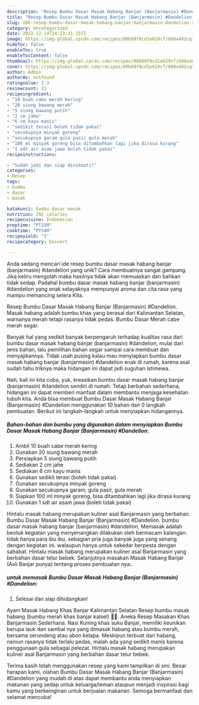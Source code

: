 ```yaml
---
description: "Resep Bumbu Dasar Masak Habang Banjar (Banjarmasin) #Dandelion yang Lezat Sekali"
title: "Resep Bumbu Dasar Masak Habang Banjar (Banjarmasin) #Dandelion yang Lezat Sekali"
slug: 186-resep-bumbu-dasar-masak-habang-banjar-banjarmasin-dandelion-yang-lezat-sekali
category: Uncategorized
date: 2022-12-14T14:23:31.157Z
image: https://img-global.cpcdn.com/recipes/08b89f8cd1e629cf/680x482cq70/bumbu-dasar-masak-habang-banjar-banjarmasin-dandelion-foto-resep-utama.jpg
hideToc: false
enableToc: true
enableTocContent: false
thumbnail: https://img-global.cpcdn.com/recipes/08b89f8cd1e629cf/680x482cq70/bumbu-dasar-masak-habang-banjar-banjarmasin-dandelion-foto-resep-utama.jpg
cover: https://img-global.cpcdn.com/recipes/08b89f8cd1e629cf/680x482cq70/bumbu-dasar-masak-habang-banjar-banjarmasin-dandelion-foto-resep-utama.jpg
author: Admin
authorAv: notfound
ratingvalue: 3.3
reviewcount: 15
recipeingredient:
- "10 buah cabe merah kering"
- "20 siung bawang merah"
- "5 siung bawang putih"
- "2 cm jahe"
- "6 cm kayu manis"
- "sedikit terasi boleh tidak pakai"
- "secukupnya minyak goreng"
- "secukupnya garam gula pasir gula merah"
- "100 ml minyak goreng bisa ditambahkan lagi jika dirasa kurang"
- "1 sdt air asam jawa boleh tidak pakai"
recipeinstructions:

- "Sudah jadi dan siap dinikmati!"
categories:
- Resep
tags:
- bumbu
- dasar
- masak

katakunci: bumbu dasar masak 
nutrition: 292 calories
recipecuisine: Indonesian
preptime: "PT15M"
cooktime: "PT54M"
recipeyield: "1"
recipecategory: Dessert

---
```





Anda sedang mencari ide resep bumbu dasar masak habang banjar (banjarmasin) #dandelion yang unik? Cara membuatnya sangat gampang. Jika keliru mengolah maka hasilnya tidak akan memuaskan dan bahkan tidak sedap. Padahal bumbu dasar masak habang banjar (banjarmasin) #dandelion yang enak selayaknya mempunyai aroma dan cita rasa yang mampu memancing selera Kita.





Resep Bumbu Dasar Masak Habang Banjar (Banjarmasin) #Dandelion. Masak habang adalah bumbu khas yang berasal dari Kalimantan Selatan, warnanya merah tetapi rasanya tidak pedas. Bumbu Dasar Merah cabe merah segar.

Banyak hal yang sedikit banyak berpengaruh terhadap kualitas rasa dari bumbu dasar masak habang banjar (banjarmasin) #dandelion, mulai dari jenis bahan, lalu pemilihan bahan segar sampai cara membuat dan menyajikannya. Tidak usah pusing kalau mau menyiapkan bumbu dasar masak habang banjar (banjarmasin) #dandelion enak di rumah, karena asal sudah tahu triknya maka hidangan ini dapat jadi suguhan istimewa.






Nah, kali ini kita coba, yuk, kreasikan bumbu dasar masak habang banjar (banjarmasin) #dandelion sendiri di rumah. Tetap berbahan sederhana, hidangan ini dapat memberi manfaat dalam membantu menjaga kesehatan tubuh kita. Anda bisa membuat Bumbu Dasar Masak Habang Banjar (Banjarmasin) #Dandelion menggunakan 10 bahan dan 0 langkah pembuatan. Berikut ini langkah-langkah untuk menyiapkan hidangannya.

<!--inarticleads1-->

##### Bahan-bahan dan bumbu yang digunakan dalam menyiapkan Bumbu Dasar Masak Habang Banjar (Banjarmasin) #Dandelion:

1. Ambil 10 buah cabe merah kering
1. Gunakan 20 siung bawang merah
1. Persiapkan 5 siung bawang putih
1. Sediakan 2 cm jahe
1. Sediakan 6 cm kayu manis
1. Gunakan sedikit terasi (boleh tidak pakai)
1. Gunakan secukupnya minyak goreng
1. Gunakan secukupnya garam, gula pasir, gula merah
1. Siapkan 100 ml minyak goreng, bisa ditambahkan lagi jika dirasa kurang
1. Gunakan 1 sdt air asam jawa (boleh tidak pakai)


Hintalu masak habang merupakan kuliner asal Banjarmasin yang berbahan. Bumbu Dasar Masak Habang Banjar (Banjarmasin) #Dandelion. bumbu dasar masak habang banjar (banjarmasin) #dandelion, Memasak adalah bentuk kegiatan yang menyenangkan dilakukan oleh bermacam kalangan. tidak hanya para ibu ibu, sebagian pria juga banyak juga yang senang dengan kegiatan ini. walaupun hanya untuk sekedar berpesta dengan sahabat. Hintalu masak habang merupakan kuliner asal Banjarmasin yang berbahan dasar telur bebek. Selanjutnya masakan Masak Habang Banjar (Asli Banjar punya) tentang proses pembuatan nya:. 

<!--inarticleads2-->

#####  untuk memasak Bumbu Dasar Masak Habang Banjar (Banjarmasin) #Dandelion:


1. Selesai dan siap dihidangkan!

Ayam Masak Habang Khas Banjar Kalimantan Selatan Resep bumbu masak habang (bumbu merah khas banjar kalsel) 💛🤩. Aneka Resep Masakan Khas Banjarmasin Sederhana. Nasi Kuning khas suku Banjar, memiliki keunikan berupa lauk dan sambal nya yang dimasak habang­ atau bumbu merah, bersama serundeng atau abon kelapa. Meskipun terbuat dari habang, namun rasanya tidak terlalu pedas, malah ada yang sedikit manis karena penggunaan gula sebagai pelezat. Hintalu masak habang merupakan kuliner asal Banjarmasin yang berbahan dasar telur bebek. 

Terima kasih telah menggunakan resep yang kami tampilkan di sini. Besar harapan kami, olahan Bumbu Dasar Masak Habang Banjar (Banjarmasin) #Dandelion yang mudah di atas dapat membantu anda menyiapkan makanan yang sedap untuk keluarga/teman ataupun menjadi inspirasi bagi kamu yang berkeinginan untuk berjualan makanan. Semoga bermanfaat dan selamat mencoba!
